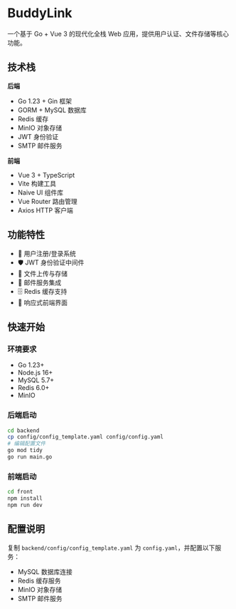 # BuddyLink

一个基于 Go + Vue 3 的现代化全栈 Web 应用，提供用户认证、文件存储等核心功能。

## 技术栈

**后端**
- Go 1.23 + Gin 框架
- GORM + MySQL 数据库
- Redis 缓存
- MinIO 对象存储
- JWT 身份验证
- SMTP 邮件服务

**前端**
- Vue 3 + TypeScript
- Vite 构建工具
- Naive UI 组件库
- Vue Router 路由管理
- Axios HTTP 客户端

## 功能特性

- 🔐 用户注册/登录系统
- 🛡️ JWT 身份验证中间件
- 📁 文件上传与存储
- 📧 邮件服务集成
- 🗄️ Redis 缓存支持
- 🎨 响应式前端界面

## 快速开始

### 环境要求

- Go 1.23+
- Node.js 16+
- MySQL 5.7+
- Redis 6.0+
- MinIO

### 后端启动

```bash
cd backend
cp config/config_template.yaml config/config.yaml
# 编辑配置文件
go mod tidy
go run main.go
```

### 前端启动

```bash
cd front
npm install
npm run dev
```

## 配置说明

复制 `backend/config/config_template.yaml` 为 `config.yaml`，并配置以下服务：

- MySQL 数据库连接
- Redis 缓存服务  
- MinIO 对象存储
- SMTP 邮件服务